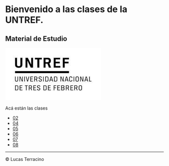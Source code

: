 # Bienvenido a las clases de la UNTREF.
## Material de Estudio

![UNTREF](./index.jpeg)

Acá están las clases
- [02](https://github.com/nomade55/untref/tree/clase/2)
- [04](https://github.com/nomade55/untref/tree/clase/4)
- [05](https://github.com/nomade55/untref/tree/clase/5)
- [06](https://github.com/nomade55/untref/tree/clase/6)
- [07](https://github.com/nomade55/untref/tree/clase/7)
- [08](https://github.com/nomade55/untref/tree/clase/8)

---
&copy; Lucas Terracino

